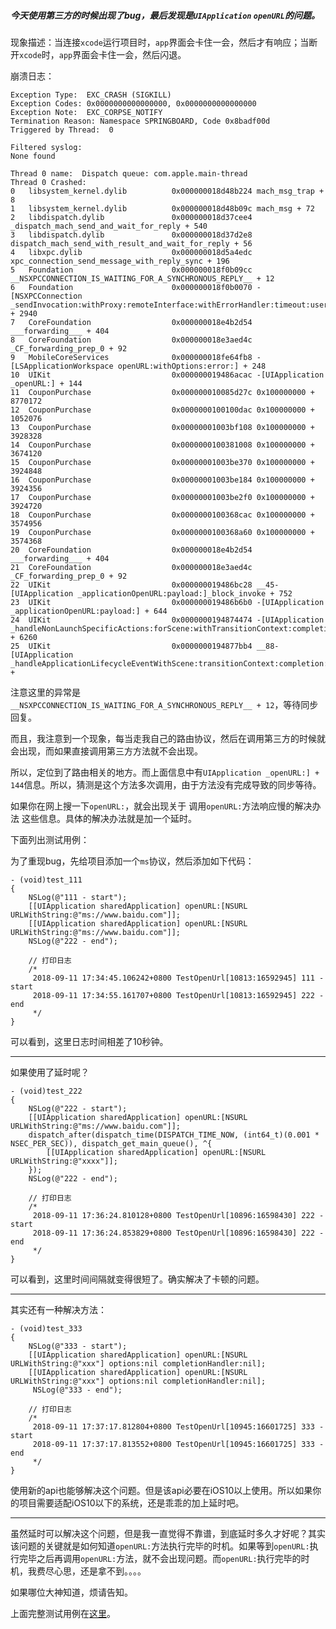 ##### 今天使用第三方的时候出现了bug，最后发现是`UIApplication` `openURL`的问题。

现象描述：当连接`xcode`运行项目时，`app`界面会卡住一会，然后才有响应；当断开`xcode`时，`app`界面会卡住一会，然后闪退。

崩溃日志：

    Exception Type:  EXC_CRASH (SIGKILL)
    Exception Codes: 0x0000000000000000, 0x0000000000000000
    Exception Note:  EXC_CORPSE_NOTIFY
    Termination Reason: Namespace SPRINGBOARD, Code 0x8badf00d
    Triggered by Thread:  0
    
    Filtered syslog:
    None found
    
    Thread 0 name:  Dispatch queue: com.apple.main-thread
    Thread 0 Crashed:
    0   libsystem_kernel.dylib        	0x000000018d48b224 mach_msg_trap + 8
    1   libsystem_kernel.dylib        	0x000000018d48b09c mach_msg + 72
    2   libdispatch.dylib             	0x000000018d37cee4 _dispatch_mach_send_and_wait_for_reply + 540
    3   libdispatch.dylib             	0x000000018d37d2e8 dispatch_mach_send_with_result_and_wait_for_reply + 56
    4   libxpc.dylib                  	0x000000018d5a4edc xpc_connection_send_message_with_reply_sync + 196
    5   Foundation                    	0x000000018f0b09cc __NSXPCCONNECTION_IS_WAITING_FOR_A_SYNCHRONOUS_REPLY__ + 12
    6   Foundation                    	0x000000018f0b0070 -[NSXPCConnection _sendInvocation:withProxy:remoteInterface:withErrorHandler:timeout:userInfo:] + 2940
    7   CoreFoundation                	0x000000018e4b2d54 ___forwarding___ + 404
    8   CoreFoundation                	0x000000018e3aed4c _CF_forwarding_prep_0 + 92
    9   MobileCoreServices            	0x000000018fe64fb8 -[LSApplicationWorkspace openURL:withOptions:error:] + 248
    10  UIKit                         	0x000000019486acac -[UIApplication _openURL:] + 144
    11  CouponPurchase                	0x000000010085d27c 0x100000000 + 8770172
    12  CouponPurchase                	0x0000000100100dac 0x100000000 + 1052076
    13  CouponPurchase                	0x00000001003bf108 0x100000000 + 3928328
    14  CouponPurchase                	0x0000000100381008 0x100000000 + 3674120
    15  CouponPurchase                	0x00000001003be370 0x100000000 + 3924848
    16  CouponPurchase                	0x00000001003be184 0x100000000 + 3924356
    17  CouponPurchase                	0x00000001003be2f0 0x100000000 + 3924720
    18  CouponPurchase                	0x0000000100368cac 0x100000000 + 3574956
    19  CouponPurchase                	0x0000000100368a60 0x100000000 + 3574368
    20  CoreFoundation                	0x000000018e4b2d54 ___forwarding___ + 404
    21  CoreFoundation                	0x000000018e3aed4c _CF_forwarding_prep_0 + 92
    22  UIKit                         	0x000000019486bc28 __45-[UIApplication _applicationOpenURL:payload:]_block_invoke + 752
    23  UIKit                         	0x000000019486b6b0 -[UIApplication _applicationOpenURL:payload:] + 644
    24  UIKit                         	0x0000000194874474 -[UIApplication _handleNonLaunchSpecificActions:forScene:withTransitionContext:completion:] + 6260
    25  UIKit                         	0x0000000194877bb4 __88-[UIApplication _handleApplicationLifecycleEventWithScene:transitionContext:completion:]_block_invoke + 

注意这里的异常是` __NSXPCCONNECTION_IS_WAITING_FOR_A_SYNCHRONOUS_REPLY__ + 12`，等待同步回复。

而且，我注意到一个现象，每当走我自己的路由协议，然后在调用第三方的时候就会出现，而如果直接调用第三方方法就不会出现。

所以，定位到了路由相关的地方。而上面信息中有`UIApplication _openURL:] + 144`信息。所以，猜测是这个方法多次调用，由于方法没有完成导致的同步等待。

如果你在网上搜一下`openURL:`，就会出现关于 调用`openURL:`方法响应慢的解决办法 这些信息。具体的解决办法就是加一个延时。

下面列出测试用例：

为了重现bug，先给项目添加一个`ms`协议，然后添加如下代码：

    - (void)test_111
    {
        NSLog(@"111 - start");
        [[UIApplication sharedApplication] openURL:[NSURL URLWithString:@"ms://www.baidu.com"]];
        [[UIApplication sharedApplication] openURL:[NSURL URLWithString:@"ms://www.baidu.com"]];
        NSLog(@"222 - end");
        
        // 打印日志
        /*
         2018-09-11 17:34:45.106242+0800 TestOpenUrl[10813:16592945] 111 - start
         2018-09-11 17:34:55.161707+0800 TestOpenUrl[10813:16592945] 222 - end
         */
    }
    
可以看到，这里日志时间相差了10秒钟。
***
如果使用了延时呢？

    - (void)test_222
    {
        NSLog(@"222 - start");
        [[UIApplication sharedApplication] openURL:[NSURL URLWithString:@"ms://www.baidu.com"]];
        dispatch_after(dispatch_time(DISPATCH_TIME_NOW, (int64_t)(0.001 * NSEC_PER_SEC)), dispatch_get_main_queue(), ^{
            [[UIApplication sharedApplication] openURL:[NSURL URLWithString:@"xxxx"]];
        });
        NSLog(@"222 - end");
        
        // 打印日志
        /*
         2018-09-11 17:36:24.810128+0800 TestOpenUrl[10896:16598430] 222 - start
         2018-09-11 17:36:24.853829+0800 TestOpenUrl[10896:16598430] 222 - end
         */
    }

可以看到，这里时间间隔就变得很短了。确实解决了卡顿的问题。
***

其实还有一种解决方法：

    - (void)test_333
    {
        NSLog(@"333 - start");
        [[UIApplication sharedApplication] openURL:[NSURL URLWithString:@"xxx"] options:nil completionHandler:nil];
        [[UIApplication sharedApplication] openURL:[NSURL URLWithString:@"xxx"] options:nil completionHandler:nil];
         NSLog(@"333 - end");
        
        // 打印日志
        /*
         2018-09-11 17:37:17.812804+0800 TestOpenUrl[10945:16601725] 333 - start
         2018-09-11 17:37:17.813552+0800 TestOpenUrl[10945:16601725] 333 - end
         */
    }
    
使用新的api也能够解决这个问题。但是该api必要在iOS10以上使用。所以如果你的项目需要适配iOS10以下的系统，还是乖乖的加上延时吧。
***

虽然延时可以解决这个问题，但是我一直觉得不靠谱，到底延时多久才好呢？其实该问题的关键就是如何知道`openURL:`方法执行完毕的时机。如果等到`openURL:`执行完毕之后再调用`openURL:`方法，就不会出现问题。而`openURL:`执行完毕的时机，我费尽心思，还是拿不到。。。。

如果哪位大神知道，烦请告知。

上面完整测试用例在[这里](https://github.com/jianghui1/TestOpenUrl)。
